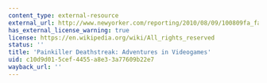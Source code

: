 ```yaml
---
content_type: external-resource
external_url: http://www.newyorker.com/reporting/2010/08/09/100809fa_fact_baker
has_external_license_warning: true
license: https://en.wikipedia.org/wiki/All_rights_reserved
status: ''
title: 'Painkiller Deathstreak: Adventures in Videogames'
uid: c10d9d01-5cef-4455-a8e3-3a77609b22e7
wayback_url: ''
---
```

